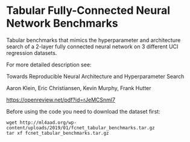 # Tabular Fully-Connected Neural Network Benchmarks

Tabular benchmarks that mimics the hyperparameter and architecture search
of a 2-layer fully connected neural network on 3 different UCI regression datasets.

For more detailed description see:

Towards Reproducible Neural Architecture and Hyperparameter Search

Aaron Klein, Eric Christiansen, Kevin Murphy, Frank Hutter

https://openreview.net/pdf?id=rJeMCSnml7



Before using the code you need to download the dataset first:

    wget http://ml4aad.org/wp-content/uploads/2019/01/fcnet_tabular_benchmarks.tar.gz
    tar xf fcnet_tabular_benchmarks.tar.gz
    

